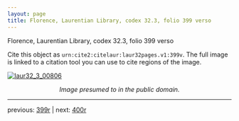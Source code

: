 ```yaml
---
layout: page
title: Florence, Laurentian Library, codex 32.3, folio 399 verso
---
```


Florence, Laurentian Library, codex 32.3, folio 399 verso

Cite this object as `urn:cite2:citelaur:laur32pages.v1:399v`.  The full image is linked to a citation tool you can use to cite regions of the image.

[![laur32_3_00806](http://www.homermultitext.org/iipsrv?IIIF=/project/homer/pyramidal/deepzoom/citelaur/laur32imgs/v1/laur32_3_00806.tif/full/800,/0/default.jpg)](http://www.homermultitext.org/ict2/?urn=urn:cite2:citelaur:laur32imgs.v1:laur32_3_00806) 

<p style="text-align: center; font-style: italic;">Image presumed to in the public domain.</p>

---

previous: [399r](../399r/) | next: [400r](../400r/)